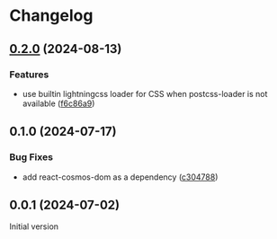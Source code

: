 # Changelog

## [0.2.0](https://github.com/birchill/react-cosmos-plugin-rspack/compare/v0.1.0...v0.2.0) (2024-08-13)

### Features

- use builtin lightningcss loader for CSS when postcss-loader is not available ([f6c86a9](https://github.com/birchill/react-cosmos-plugin-rspack/commit/f6c86a9145ccd02a91db65e1fddef93b4b068d5a))

## 0.1.0 (2024-07-17)

### Bug Fixes

- add react-cosmos-dom as a dependency ([c304788](https://github.com/birchill/react-cosmos-plugin-rspack/commit/c304788b23f34ae160680d8177b116818b01786c))

## 0.0.1 (2024-07-02)

Initial version

